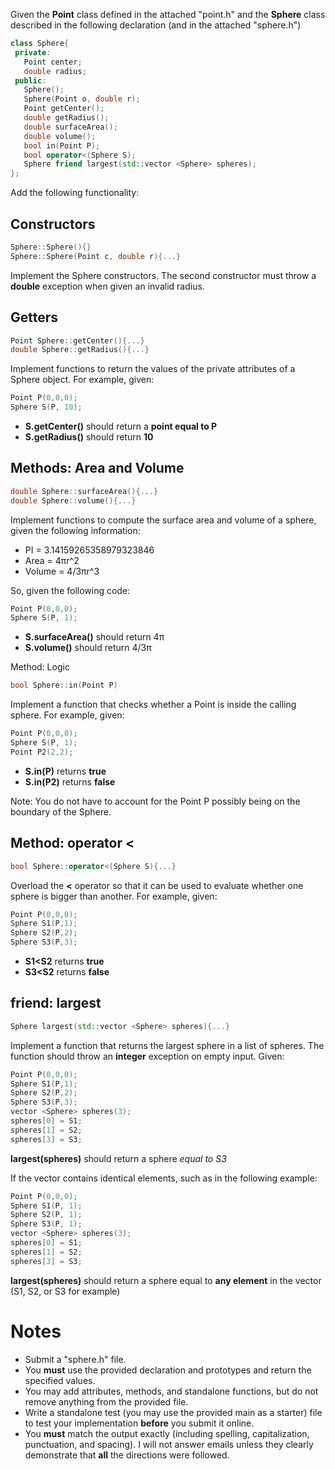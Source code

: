 Given the **Point** class defined in the attached "point.h" and the **Sphere** class described in the following declaration (and in the attached "sphere.h")

```cpp
class Sphere{
 private:
   Point center;
   double radius;
 public:
   Sphere();
   Sphere(Point o, double r);
   Point getCenter();
   double getRadius();
   double surfaceArea();
   double volume();
   bool in(Point P);
   bool operator<(Sphere S);
   Sphere friend largest(std::vector <Sphere> spheres);
};
```
Add the following functionality:

Constructors
--------------------------------------
```cpp
Sphere::Sphere(){}
Sphere::Sphere(Point c, double r){...}
```
Implement the Sphere constructors. The second constructor must throw a **double** exception when given an invalid radius.

Getters
---------------------------------------
```cpp
Point Sphere::getCenter(){...}
double Sphere::getRadius(){...} 
```
Implement functions to return the values of the private attributes of a Sphere object. For example, given:

```cpp
Point P(0,0,0);
Sphere S(P, 10);
```
* **S.getCenter()** should return a **point equal to P**
* **S.getRadius()** should return **10**

Methods: Area and Volume
-------------------------------------------------------------------
```cpp
double Sphere::surfaceArea(){...}
double Sphere::volume(){...}
```
Implement functions to compute the surface area and volume of a sphere, given the following information:

* PI = 3.14159265358979323846  
* Area = 4πr^2
* Volume = 4/3πr^3

So, given the following code:

```cpp
Point P(0,0,0);
Sphere S(P, 1);
```
* **S.surfaceArea()** should return 4π
* **S.volume()** should return 4/3π

Method: Logic

```cpp
bool Sphere::in(Point P)
```
Implement a function that checks whether a Point is inside the calling sphere. For example, given:

```cpp
Point P(0,0,0);
Sphere S(P, 1);
Point P2(2,2);
```

* **S.in(P)** returns **true**
* **S.in(P2)** returns **false**

Note: You do not have to account for the Point P possibly being on the boundary of the Sphere. 

Method: operator <
---------------------------------
```cpp
bool Sphere::operator<(Sphere S){...}
```
Overload the **<** operator so that it can be used to evaluate whether one sphere is bigger than another. For example, given:

```cpp
Point P(0,0,0);
Sphere S1(P,1);
Sphere S2(P,2);
Sphere S3(P,3);
```
* **S1<S2** returns **true**
* **S3<S2** returns **false**

friend: largest
------------------------------------------------------
```cpp
Sphere largest(std::vector <Sphere> spheres){...}
```
Implement a function that returns the largest sphere in a list of spheres. The function should throw an **integer** exception on empty input. Given:

```cpp
Point P(0,0,0);
Sphere S1(P,1);
Sphere S2(P,2);
Sphere S3(P,3);
vector <Sphere> spheres(3);
spheres[0] = S1;
spheres[1] = S2;
spheres[3] = S3;
```
**largest(spheres)** should return a sphere *equal to S3*

If the vector contains identical elements, such as in the following example:
```cpp
Point P(0,0,0);
Sphere S1(P, 1);
Sphere S2(P, 1);
Sphere S3(P, 1);
vector <Sphere> spheres(3);
spheres[0] = S1;
spheres[1] = S2;
spheres[3] = S3;
```
**largest(spheres)** should return a sphere equal to **any element** in the vector (S1, S2, or S3 for example)

Notes
=====
* Submit a "sphere.h" file. 
* You **must** use the provided declaration and prototypes and return the specified values. 
* You may add attributes, methods, and standalone functions, but do not remove anything from the provided file. 
* Write a standalone test (you may use the provided main as a starter) file to test your implementation **before** you submit it online.
* You **must** match the output exactly (including spelling, capitalization, punctuation, and spacing). I will not answer emails unless they clearly demonstrate that **all** the directions were followed.

